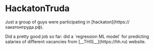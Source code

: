 # HackatonTruda
<p>Just a group of guys were participating in [hackaton](https://хакатонтруда.рф).</p>
<p>Did a pretty good job so far: did a `regression ML model` for predicting salaries of different vacancies from [__THIS__](https://hh.ru) website.</p>
